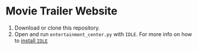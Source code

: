 # Movie Trailer Website

1. Download or clone this repository.
1. Open and run `entertainment_center.py` with `IDLE`. For more info on how to [install `IDLE`](https://software.rc.fas.harvard.edu/training/scraping/install/)